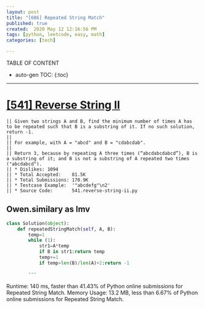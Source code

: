 ```yaml
---
layout: post
title: "[686] Repeated String Match"
published: true
created:  2020 May 12 12:16:56 PM
tags: [python, leetcode, easy, math]
categories: [tech]

---
```


TABLE OF CONTENT

* auto-gen TOC:
{:toc}

- - -

# [[541] Reverse String II](https://leetcode.com/problems/reverse-string-ii/)

    || Given two strings A and B, find the minimum number of times A has to be repeated such that B is a substring of it. If no such solution, return -1.
    ||                                                                                                                                                   
    || For example, with A = "abcd" and B = "cdabcdab".                                                                                                  
    ||                                                                                                                                                   
    || Return 3, because by repeating A three times (“abcdabcdabcd”), B is a substring of it; and B is not a substring of A repeated two times ("abcdabcd").
    || * Dislikes: 1094
    || * Total Accepted:    81.5K
    || * Total Submissions: 170.9K
    || * Testcase Example:  '"abcdefg"\n2'
    || * Source Code:       541.reverse-string-ii.py
    

## Owen.similary as lmv

```python
class Solution(object):
    def repeatedStringMatch(self, A, B):
        temp=1
        while (1):
            str1=A*temp
            if B in str1:return temp
            temp+=1
            if temp>len(B)/len(A)+2:return -1
            
        """
```

Runtime: 140 ms, faster than 41.43% of Python online submissions for Repeated String Match.
Memory Usage: 13.2 MB, less than 6.67% of Python online submissions for Repeated String Match.
